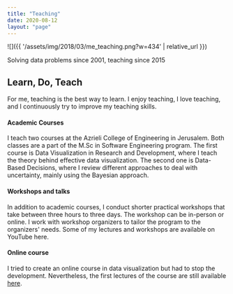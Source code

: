 ```yaml
---
title: "Teaching"
date: 2020-08-12
layout: "page"
---
```


![]({{ '/assets/img/2018/03/me_teaching.png?w=434' | relative_url }})

Solving data problems since 2001, teaching since 2015

## Learn, Do, Teach

For me, teaching is the best way to learn. I enjoy teaching, I love teaching, and I continuously try to improve my teaching skills.

#### Academic Courses

I teach two courses at the Azrieli College of Engineering in Jerusalem. Both classes are a part of the M.Sc in Software Engineering program. The first course is Data Visualization in Research and Development, where I teach the theory behind effective data visualization. The second one is Data-Based Decisions, where I review different approaches to deal with uncertainty, mainly using the Bayesian approach.

#### Workshops and talks

In addition to academic courses, I conduct shorter practical workshops that take between three hours to three days. The workshop can be in-person or online. I work with workshop organizers to tailor the program to the organizers' needs. Some of my lectures and workshops are available on YouTube here.

#### Online course

I tried to create an online course in data visualization but had to stop the development. Nevertheless, the first lectures of the course are still available [here](https://gorelik.net/course/).
